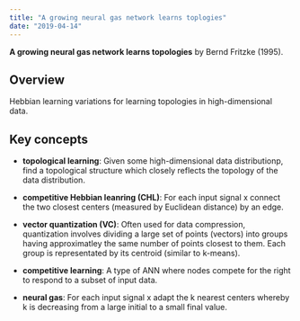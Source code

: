 ```yaml
---
title: "A growing neural gas network learns toplogies"
date: "2019-04-14"
---
```

**A growing neural gas network learns topologies**
by Bernd Fritzke (1995). 

## Overview

Hebbian learning variations for learning topologies in high-dimensional data.

## Key concepts

* **topological learning**: Given some high-dimensional data distributionp, find a topological
structure which closely reflects the topology of the data distribution.

* **competitive Hebbian leanring (CHL)**: For each input signal x connect the two closest centers (measured
by Euclidean distance) by an edge. 

* **vector quantization (VC)**: Often used for data compression, quantization involves dividing a large
set of points (vectors) into groups having approximatley the same number of points closest to them. Each
group is representated by its centroid (similar to k-means). 

* **competitive learning**: A type of ANN where nodes compete for the right to respond to a subset
of input data.

* **neural gas**: For each input signal x adapt the k nearest centers whereby k is
decreasing from a large initial to a small final value. 

